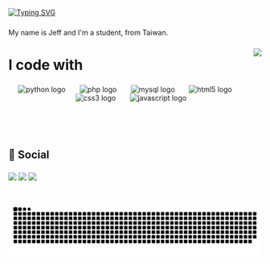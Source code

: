 <a width="100%" href="https://git.io/typing-svg"><img src="https://readme-typing-svg.demolab.com?font=Pixelify+Sans&weight=500&size=50&duration=3000&pause=1000&color=2B96C5&vCenter=true&random=false&width=435&lines=WELCOME;and+take+a+sit." alt="Typing SVG"/></a>


###

<p align="left">My name is Jeff and I'm a student, from Taiwan.</p>

###
  <img align="right" height="170" src="https://media.giphy.com/media/v1.Y2lkPTc5MGI3NjExYmdkbmtram1sbDV1N3R4ZzBseGpkODFsZW5iMTIzNmJwN3d1OXN0NSZlcD12MV9pbnRlcm5hbF9naWZfYnlfaWQmY3Q9Zw/ckr4W2ppxPBeIF8dx4/giphy.gif"/>


<h1>I code with</h1>

###

<div align="center">
  <img src="https://cdn.jsdelivr.net/gh/devicons/devicon/icons/python/python-original.svg" height="50" alt="python logo"  />
  <img width="20" />
  <img src="https://cdn.jsdelivr.net/gh/devicons/devicon/icons/php/php-original.svg" height="50" alt="php logo"  />
  <img width="20" />
  <img src="https://cdn.jsdelivr.net/gh/devicons/devicon/icons/mysql/mysql-original.svg" height="50" alt="mysql logo"  />
  <img width="20" />
  <img src="https://cdn.jsdelivr.net/gh/devicons/devicon/icons/html5/html5-original.svg" height="50" alt="html5 logo"  />
  <img width="20" />
  <img src="https://cdn.jsdelivr.net/gh/devicons/devicon/icons/css3/css3-original.svg" height="50" alt="css3 logo"  />
  <img width="20" />
  <img src="https://cdn.jsdelivr.net/gh/devicons/devicon/icons/javascript/javascript-original.svg" height="50" alt="javascript logo"  />
</div>

###

<br clear="both">

<h2 align="left">👨 Social</h2>

###

<div align="left">
  <a href="https://twitter.com/imtk123"><img src="https://img.shields.io/badge/X-000000?style=for-the-badge&logo=x&logoColor=white"/></a>
  <a href="https://www.threads.net/@yenll2o"><img src="https://img.shields.io/badge/Threads-000000?style=for-the-badge&logo=Threads&logoColor=white"/></a>
  <a href="https://www.instagram.com/yenll2o/"> <img src="https://img.shields.io/badge/Instagram-E4405F?style=for-the-badge&logo=instagram&logoColor=white"/></a>
</div>
</div>

###

<br clear="both">

<img src="https://raw.githubusercontent.com/Turkeyo/Turkeyo/output/snake.svg" alt="Snake animation" />

###
